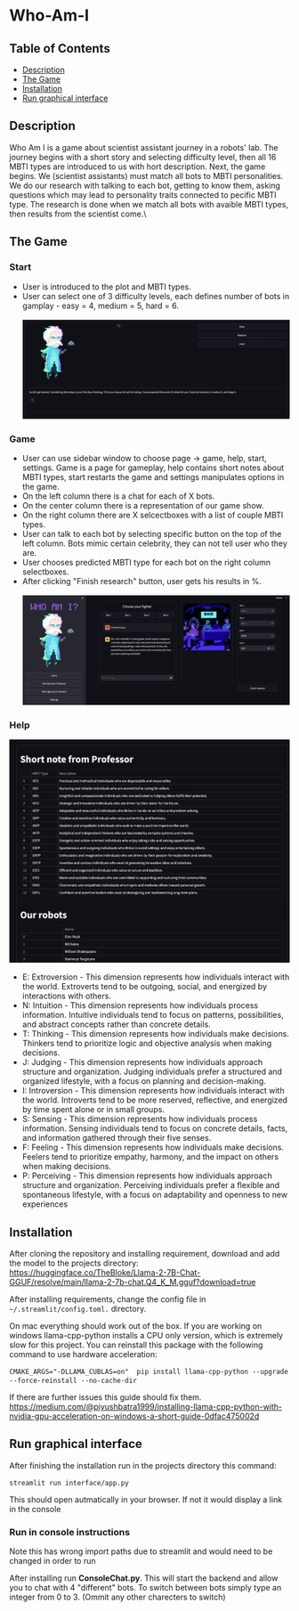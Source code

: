 # Who-Am-I
## Table of Contents
* [Description](#description)
* [The Game](#the-game)
* [Installation](#installation)
* [Run graphical interface](#run-graphical-interface)
  
## Description
Who Am I is a game about scientist assistant journey in a robots' lab. The journey begins with a short story and selecting difficulty level, then all 16 MBTI types are introduced to us with hort description. Next, the game begins. We (scientist assistants) must match all bots to MBTI personalities. We do our research with talking to each bot, getting to know them, asking questions which may lead to personality traits connected to pecific MBTI type. The research is done when we match all bots with avaible MBTI types, then results from the scientist come.\

## The Game
### Start
* User is introduced to the plot and MBTI types.
* User can select one of 3 difficulty levels, each defines number of bots in gamplay - easy = 4, medium = 5, hard = 6.\
  \
![start](https://github.com/StainedMentor/Who-Am-I/blob/main/assets/select.png)
  
### Game
* User can use sidebar window to choose page -> game, help, start, settings. Game is a page for gameplay, help contains short notes about MBTI types, start restarts the game and settings manipulates options in the game.
* On the left column there is a chat for each of X bots.
* On the center column there is a representation of our game show.
* On the right column there are X selcectboxes with a list of couple MBTI types.
* User can talk to each bot by selecting specific button on the top of the left column. Bots mimic certain celebrity, they can not tell user who they are.
* User chooses predicted MBTI type for each bot on the right column selectboxes.
* After clicking "Finish research" button, user gets his results in %.\
  \
![game](https://github.com/StainedMentor/Who-Am-I/blob/main/assets/game.png)
  
### Help
![help](https://github.com/StainedMentor/Who-Am-I/blob/main/assets/help.png)
 
* E: Extroversion - This dimension represents how individuals interact with the world. Extroverts tend to be outgoing, social, and energized by interactions with others.
* N: Intuition - This dimension represents how individuals process information. Intuitive individuals tend to focus on patterns, possibilities, and abstract concepts rather than concrete details.
* T: Thinking - This dimension represents how individuals make decisions. Thinkers tend to prioritize logic and objective analysis when making decisions.
* J: Judging - This dimension represents how individuals approach structure and organization. Judging individuals prefer a structured and organized lifestyle, with a focus on planning and decision-making.
* I: Introversion - This dimension represents how individuals interact with the world. Introverts tend to be more reserved, reflective, and energized by time spent alone or in small groups.
* S: Sensing - This dimension represents how individuals process information. Sensing individuals tend to focus on concrete details, facts, and information gathered through their five senses.
* F: Feeling - This dimension represents how individuals make decisions. Feelers tend to prioritize empathy, harmony, and the impact on others when making decisions.
* P: Perceiving - This dimension represents how individuals approach structure and organization. Perceiving individuals prefer a flexible and spontaneous lifestyle, with a focus on adaptability and openness to new experiences 

## Installation
After cloning the repository and installing requirement, download and add the model to the projects directory: https://huggingface.co/TheBloke/Llama-2-7B-Chat-GGUF/resolve/main/llama-2-7b-chat.Q4_K_M.gguf?download=true

After installing requirements, change the config file in  `~/.streamlit/config.toml.` directory.

On mac everything should work out of the box. If you are working on windows llama-cpp-python installs a CPU only version, which is extremely slow for this project. You can reinstall this package with the following command to use hardware acceleration:
```
CMAKE_ARGS="-DLLAMA_CUBLAS=on"  pip install llama-cpp-python --upgrade --force-reinstall --no-cache-dir
```
If there are further issues this guide should fix them. https://medium.com/@piyushbatra1999/installing-llama-cpp-python-with-nvidia-gpu-acceleration-on-windows-a-short-guide-0dfac475002d

## Run graphical interface
After finishing the installation run in the projects directory this command:
```
streamlit run interface/app.py
```
This should open autmatically in your browser. If not it would display a link in the console
### Run in console instructions 
Note this has wrong import paths due to streamlit and would need to be changed in order to run

After installing run **ConsoleChat.py**.
This will start the backend and allow you to chat with 4 "different" bots.
To switch between bots simply type an integer from 0 to 3. (Ommit any other charecters to switch)

